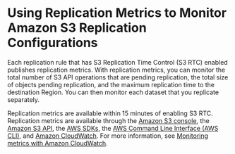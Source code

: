 # Using Replication Metrics to Monitor Amazon S3 Replication Configurations<a name="using-replication-metrics"></a>

Each replication rule that has S3 Replication Time Control \(S3 RTC\) enabled publishes replication metrics\. With replication metrics, you can monitor the total number of S3 API operations that are pending replication, the total size of objects pending replication, and the maximum replication time to the destination Region\. You can then monitor each dataset that you replicate separately\.

Replication metrics are available within 15 minutes of enabling S3 RTC\. Replication metrics are available through the [Amazon S3 console](https://console.aws.amazon.com/s3/), the [Amazon S3 API](https://docs.aws.amazon.com/AmazonS3/latest/API/), the [AWS SDKs](https://docs.aws.amazon.com/AmazonS3/latest/dev/UsingAWSSDK.html), the [AWS Command Line Interface \(AWS CLI\)](https://docs.aws.amazon.com/cli/latest/reference/), and [Amazon CloudWatch](https://docs.aws.amazon.com/AmazonCloudWatch/latest/DeveloperGuide/)\. For more information, see [Monitoring metrics with Amazon CloudWatch](cloudwatch-monitoring.md)\. 